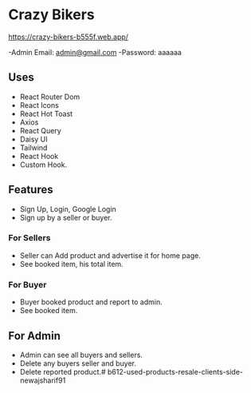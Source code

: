 # Crazy Bikers
https://crazy-bikers-b555f.web.app/

-Admin Email: admin@gmail.com 
-Password: aaaaaa


## Uses
* React Router Dom
* React Icons
* React Hot Toast
* Axios
* React Query
* Daisy UI
* Tailwind 
* React Hook
* Custom Hook.


## Features
* Sign Up, Login, Google Login
* Sign up by a seller or buyer. 

### For Sellers
* Seller can Add product and advertise it for home page.
* See booked item, his total item.

### For Buyer
* Buyer booked product and report to admin.
* See booked item.

## For Admin
* Admin can see all buyers and sellers.
* Delete any buyers seller and buyer.
* Delete reported product.#   b 6 1 2 - u s e d - p r o d u c t s - r e s a l e - c l i e n t s - s i d e - n e w a j s h a r i f 9 1  
 